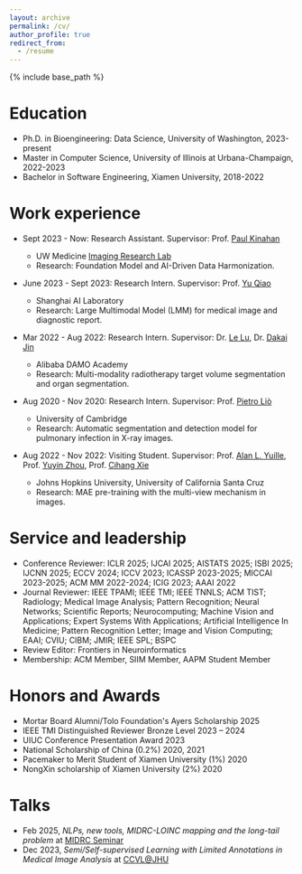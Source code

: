```yaml
---
layout: archive
permalink: /cv/
author_profile: true
redirect_from:
  - /resume
---
```

<!-- title: "CV" -->
{% include base_path %}

Education
======
* Ph.D. in Bioengineering: Data Science, University of Washington, 2023-present
* Master in Computer Science, University of Illinois at Urbana-Champaign, 2022-2023
* Bachelor in Software Engineering, Xiamen University, 2018-2022

Work experience
======
* Sept 2023 - Now: Research Assistant. Supervisor: Prof. [Paul Kinahan](https://scholar.google.com/citations?user=XXXSsTkAAAAJ)
  * UW Medicine [Imaging Research Lab](http://depts.washington.edu/imreslab/)
  * Research: Foundation Model and AI-Driven Data Harmonization.

* June 2023 - Sept 2023: Research Intern. Supervisor: Prof. [Yu Qiao](https://scholar.google.com/citations?user=gFtI-8QAAAAJ)
  * Shanghai AI Laboratory
  * Research: Large Multimodal Model (LMM) for medical image and diagnostic report.

* Mar 2022 - Aug 2022: Research Intern. Supervisor: Dr. [Le Lu](https://www.cs.jhu.edu/~lelu/), Dr. [Dakai Jin](https://dakjin.github.io/)
  * Alibaba DAMO Academy
  * Research: Multi-modality radiotherapy target volume segmentation and organ segmentation.
 
<!-- * May 2021 - Sept 2021: Research Intern. Supervisor: Prof. [Jie Chen](https://scholar.google.com.hk/citations?hl=EN&user=ZAZFfwwAAAAJ) -->
<!--   * Peking University -->
<!--   * Research: Hybrid attention mechanism and mix-focal loss improvement.-->

* Aug 2020 - Nov 2020: Research Intern. Supervisor: Prof. [Pietro Liò](https://www.cl.cam.ac.uk/~pl219/)
  * University of Cambridge
  * Research: Automatic segmentation and detection model for pulmonary infection in X-ray images.

* Aug 2022 - Nov 2022: Visiting Student. Supervisor: Prof. [Alan L. Yuille](https://www.cs.jhu.edu/~ayuille/), Prof. [Yuyin Zhou](https://yuyinzhou.github.io/), Prof. [Cihang Xie](https://cihangxie.github.io/)
  * Johns Hopkins University, University of California Santa Cruz
  * Research: MAE pre-training with the multi-view mechanism in images.

Service and leadership
======
* Conference Reviewer: ICLR 2025; IJCAI 2025; AISTATS 2025; ISBI 2025; IJCNN 2025; ECCV 2024; ICCV 2023; ICASSP 2023-2025; MICCAI 2023-2025; ACM MM 2022-2024; ICIG 2023; AAAI 2022
* Journal Reviewer: IEEE TPAMI; IEEE TMI; IEEE TNNLS; ACM TIST; Radiology; Medical Image Analysis; Pattern Recognition; Neural Networks; Scientific Reports; Neurocomputing; Machine Vision and Applications; Expert Systems With Applications; Artificial Intelligence In Medicine; Pattern Recognition Letter; Image and Vision Computing; EAAI; CVIU; CIBM; JMIR; IEEE SPL; BSPC
* Review Editor: Frontiers in Neuroinformatics
* Membership: ACM Member, SIIM Member, AAPM Student Member

Honors and Awards
======
* Mortar Board Alumni/Tolo Foundation's Ayers Scholarship 2025
* IEEE TMI Distinguished Reviewer Bronze Level 2023 – 2024
* UIUC Conference Presentation Award 2023
* National Scholarship of China (0.2%) 2020, 2021
* Pacemaker to Merit Student of Xiamen University (1%) 2020
* NongXin scholarship of Xiamen University (2%) 2020

Talks
======
* Feb 2025, _NLPs, new tools, MIDRC-LOINC mapping and the long-tail problem_ at [MIDRC Seminar](https://www.midrc.org/seminar-series)
* Dec 2023, _Semi/Self-supervised Learning with Limited Annotations in Medical Image Analysis_ at [CCVL@JHU](https://ccvl.jhu.edu/)
<!-- * May 2021, at [MIT Blended Learning Program](https://openlearning.mit.edu/courses-programs/mit-xpro) -->
<!-- * Dec 2020, at [Study Abroad Foundation (SAF) China](https://www.studyabroadfoundation.org/) -->

<!--Teaching
======
  <ul>{% for post in site.teaching %}
    {% include archive-single-cv.html %}
  {% endfor %}</ul>-->
